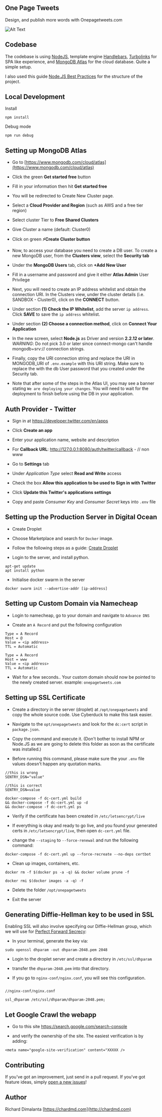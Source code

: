 ## One Page Tweets

Design, and publish more words with Onepagetweets.com

![Alt Text](preview.png)

## Codebase

The codebase is using [NodeJS](https://nodejs.org/en/), template engine [Handlebars](https://handlebarsjs.com/), [Turbolinks](https://github.com/turbolinks/turbolinks) for SPA like experience, and [MongoDB Atlas](https://www.mongodb.com/cloud/atlas) for the cloud database. Quite a simple setup.

I also used this guide [Node.JS Best Practices](https://github.com/goldbergyoni/nodebestpractices) for the structure of the project.

## Local Development

Install

`npm install`

Debug mode

`npm run debug`

## Setting up MongoDB Atlas

- Go to [https://www.mongodb.com/cloud/atlas](https://www.mongodb.com/cloud/atlas)

- Click the green **Get started free** button

- Fill in your information then hit **Get started free**

- You will be redirected to Create New Cluster page.

- Select a **Cloud Provider and Region** (such as AWS and a free tier region)

- Select cluster Tier to **Free Shared Clusters**

- Give Cluster a name (default: Cluster0)

- Click on green **:zap:Create Cluster button**

- Now, to access your database you need to create a DB user. To create a new MongoDB user, from the **Clusters view**, select the **Security tab**

- Under the **MongoDB Users** tab, click on **+Add New User**

- Fill in a username and password and give it either **Atlas Admin** User Privilege

- Next, you will need to create an IP address whitelist and obtain the connection URI. In the Clusters view, under the cluster details (i.e. SANDBOX - Cluster0), click on the **CONNECT** button.

- Under section **(1) Check the IP Whitelist**, add the server `ip address`. Click **SAVE** to save the `ip address` whitelist.

- Under section **(2) Choose a connection method**, click on **Connect Your Application**

- In the new screen, select **Node.js** as Driver and version **2.2.12 or later**. _*WARNING*_: Do not pick 3.0 or later since connect-mongo can't handle mongodb+srv:// connection strings.

- Finally, copy the URI connection string and replace the URI in MONGODB_URI of `.env.example` with this URI string. Make sure to replace the <PASSWORD> with the db User password that you created under the Security tab.

- Note that after some of the steps in the Atlas UI, you may see a banner stating `We are deploying your changes`. You will need to wait for the deployment to finish before using the DB in your application.

## Auth Provider - Twitter

- Sign in at <a href="https://developer.twitter.com/en/apps" target="_blank">https://developer.twitter.com/en/apps</a>

- Click **Create an app**

- Enter your application name, website and description

- For **Callback URL**: http://127.0.0.1:8080/auth/twitter/callback - // non www

- Go to **Settings** tab

- Under _Application Type_ select **Read and Write** access

- Check the box **Allow this application to be used to Sign in with Twitter**

- Click **Update this Twitter's applications settings**

- Copy and paste _Consumer Key_ and _Consumer Secret_ keys into `.env` file

## Setting up the Production Server in Digital Ocean

- Create Droplet

- Choose Marketplace and search for `Docker` image.

- Follow the following steps as a guide: [Create Droplet](https://www.digitalocean.com/docs/droplets/how-to/create/)

- Login to the server, and install python.

```
apt-get update
apt install python
```

- Initialise docker swarm in the server

```
docker swarm init --advertise-addr [ip-address]
```

## Setting up Custom Domain via Namecheap

- Login to namecheap, go to your domain and navigate to `Advance DNS`

- Create an `A Record` and put the following configuration

```
Type = A Record
Host = @
Value = <ip address>
TTL = Automatic

Type = A Record
Host = www
Value = <ip address>
TTL = Automatic
```

- Wait for a few seconds.. Your custom domain should now be pointed to the newly created server. example: `onepagetweets.com`

## Setting up SSL Certificate

- Create a directory in the server (droplet) at `/opt/onepagetweets` and copy the whole source code. Use Cyberduck to make this task easier.

- Navigate to the `opt/onepagetweets` and look for the `dc:cert` script in `package.json`.

- Copy the command and execute it. (Don't bother to install NPM or Node.JS as we are going to delete this folder as soon as the certificate was installed.)

- Before running this command, please make sure the your `.env` file values doesn't happen any quotation marks.

```
//this is wrong
SENTRY_DSN="value"

//this is correct
SENTRY_DSN=value
```

```
docker-compose -f dc-cert.yml build
&& docker-compose -f dc-cert.yml up -d
&& docker-compose -f dc-cert.yml ps
```

- Verify if the certificate has been created in `/etc/letsencrypt/live`

- If everything is okay and ready to go live, and you found your generated certs in `/etc/letsencrypt/live`, then open `dc-cert.yml` file.

- change the `--staging` to `--force-renewal` and run the following command:

```
docker-compose -f dc-cert.yml up --force-recreate --no-deps certbot
```

- Clean up images, containers, etc.

```
docker rm -f $(docker ps -a -q) && docker volume prune -f

docker rmi $(docker images -a -q) -f
```

- Delete the folder `/opt/onepagetweets`

- Exit the server

## Generating Diffie-Hellman key to be used in SSL

Enabling SSL will also involve specifying our Diffie-Hellman group, which we will use for [Perfect Forward Secrecy](https://en.wikipedia.org/wiki/Forward_secrecy):

- In your terminal, generate the key via:

```
sudo openssl dhparam -out dhparam-2048.pem 2048
```

- Login to the droplet server and create a directory in `/etc/ssl/dhparam`

- transfer the `dhparam-2048.pem` into that directory.

- If you go to `nginx-conf/nginx.conf`, you will see this configuration.

```

//nginx-conf/nginx.conf

ssl_dhparam /etc/ssl/dhparam/dhparam-2048.pem;
```

## Let Google Crawl the webapp

- Go to this site https://search.google.com/search-console

- and verify the ownership of the site. The easiest verification is
  by adding:

```
<meta name="google-site-verification" content="XXXXX />

```

## Contributing

If you've got an improvement, just send in a pull request. If you've got feature ideas, simply [open a new issues](https://github.com/chardmd/onepagetweets/issues/new)!

## Author

Richard Dimalanta [https://chardmd.com](http://chardmd.com)
